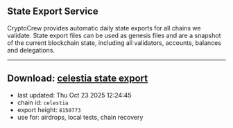 ## State Export Service
CryptoCrew provides automatic daily state exports for all chains we validate. State export files can be used as genesis files and are a snapshot of the current blockchain state, including all validators, accounts, balances and delegations.

---
**Download: [celestia state export](https://dl-eu2.ccvalidators.com/SERVICE/celestia/celestia_export_8150773.json)**
---

- last updated: Thu Oct 23 2025 12:24:45
- chain id: `celestia`
- export height: `8150773`
- use for: airdrops, local tests, chain recovery
